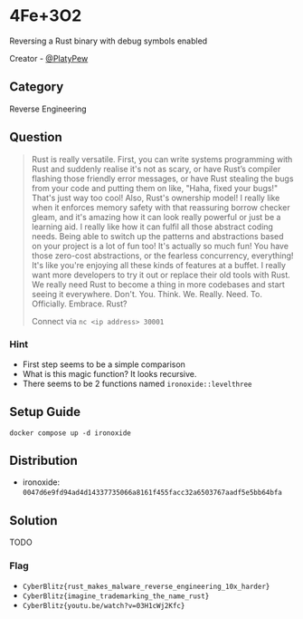 # 4Fe+3O2

Reversing a Rust binary with debug symbols enabled

Creator - [@PlatyPew](https://github.com/PlatyPew)

## Category

Reverse Engineering

## Question

> Rust is really versatile. First, you can write systems programming with Rust and suddenly realise it's not as scary, or have Rust’s compiler flashing those friendly error messages, or have Rust stealing the bugs from your code and putting them on like, "Haha, fixed your bugs!" That's just way too cool! Also, Rust's ownership model! I really like when it enforces memory safety with that reassuring borrow checker gleam, and it's amazing how it can look really powerful or just be a learning aid. I really like how it can fulfil all those abstract coding needs. Being able to switch up the patterns and abstractions based on your project is a lot of fun too! It's actually so much fun! You have those zero-cost abstractions, or the fearless concurrency, everything! It's like you're enjoying all these kinds of features at a buffet. I really want more developers to try it out or replace their old tools with Rust. We really need Rust to become a thing in more codebases and start seeing it everywhere. Don't. You. Think. We. Really. Need. To. Officially. Embrace. Rust?
>
> Connect via `nc <ip address> 30001`

### Hint

- First step seems to be a simple comparison
- What is this magic function? It looks recursive.
- There seems to be 2 functions named `ironoxide::levelthree`

## Setup Guide

`docker compose up -d ironoxide`

## Distribution

- ironoxide: `0047d6e9fd94ad4d14337735066a8161f455facc32a6503767aadf5e5bb64bfa`

## Solution

TODO

### Flag

- `CyberBlitz{rust_makes_malware_reverse_engineering_10x_harder}`
- `CyberBlitz{imagine_trademarking_the_name_rust}`
- `CyberBlitz{youtu.be/watch?v=03H1cWj2Kfc}`
